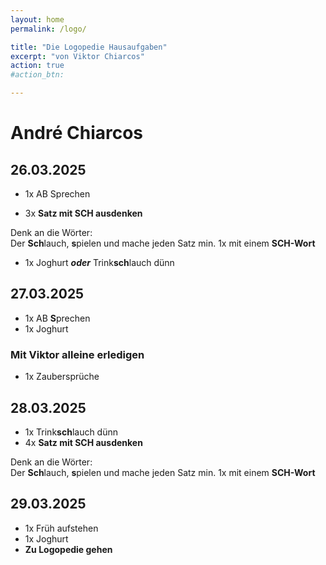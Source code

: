 ```yaml
---
layout: home
permalink: /logo/

title: "Die Logopedie Hausaufgaben"
excerpt: "von Viktor Chiarcos"
action: true
#action_btn:

---
```

<meta http-equiv="refresh" content="120; URL=" />

# André Chiarcos
## 26.03.2025
- 1x AB Sprechen

- 3x **Satz mit SCH ausdenken**

Denk an die Wörter:\
Der **Sch**lauch, **s**pielen und mache jeden Satz min. 1x mit einem **SCH-Wort**

- 1x Joghurt ***oder*** Trink**sch**lauch dünn


## 27.03.2025
- 1x AB **S**prechen
- 1x Joghurt

### Mit Viktor alleine erledigen
-   1x Zaubersprüche

## 28.03.2025
- 1x Trink**sch**lauch dünn
- 4x **Satz mit SCH ausdenken**

Denk an die Wörter:\
Der **Sch**lauch, **s**pielen und mache jeden Satz min. 1x mit einem **SCH-Wort**

## 29.03.2025
- 1x Früh aufstehen
- 1x Joghurt
- **Zu Logopedie gehen**
